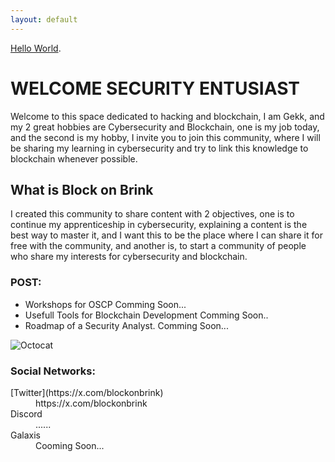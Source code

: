 ```yaml
---
layout: default
---
```

[Hello World](./posts/hello_world.html).

# WELCOME SECURITY ENTUSIAST

Welcome to this space dedicated to hacking and blockchain, I am Gekk, and my 2 great hobbies are Cybersecurity and Blockchain, one is my job today, and the second is my hobby, I invite you to join this community, where I will be sharing my learning in cybersecurity and try to link this knowledge to blockchain whenever possible.


## What is Block on Brink 

I created this community to share content with 2 objectives, one is to continue my apprenticeship in cybersecurity, explaining a content is the best way to master it, and I want this to be the place where I can share it for free with the community, and another is, to start a community of people who share my interests for cybersecurity and blockchain.



### POST:

- Workshops for OSCP
  Comming Soon...
- Usefull Tools for Blockchain Development
  Comming Soon..
- Roadmap of a Security Analyst.
  Comming Soon...

![Octocat](https://github.githubassets.com/images/icons/emoji/octocat.png)



### Social Networks:

<dl>
<dt>[Twitter](https://x.com/blockonbrink)</dt>
<dd>https://x.com/blockonbrink</dd>
<dt>Discord</dt>
<dd>......</dd>
<dt>Galaxis</dt>
<dd>Cooming Soon...</dd>


</dl>

